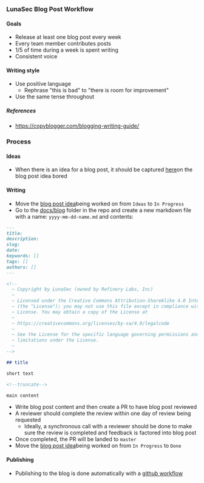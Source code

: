 
### LunaSec Blog Post Workflow

#### Goals
- Release at least one blog post every week
- Every team member contributes posts
- 1/5 of time during a week is spent writing
- Consistent voice 

#### Writing style
- Use positive language
	- Rephrase "this is bad" to "there is room for improvement"
- Use the same tense throughout

##### References
- https://copyblogger.com/blogging-writing-guide/

### Process
#### Ideas
- When there is an idea for a blog post, it should be captured [here](https://github.com/orgs/lunasec-io/projects/6/views/1)on the blog post idea bored

#### Writing
- Move the [blog post idea](https://github.com/orgs/lunasec-io/projects/6/views/1)being worked on from `Ideas` to `In Progress`
- Go to the [docs/blog](https://github.com/lunasec-io/lunasec/tree/master/docs/blog) folder in the repo and create a new markdown file with a name: `yyyy-mm-dd-name.md` and contents:

```markdown
---
title: 
description: 
slug: 
date: 
keywords: []
tags: []
authors: []
---

<!--
  ~ Copyright by LunaSec (owned by Refinery Labs, Inc)
  ~
  ~ Licensed under the Creative Commons Attribution-ShareAlike 4.0 International
  ~ (the "License"); you may not use this file except in compliance with the
  ~ License. You may obtain a copy of the License at
  ~
  ~ https://creativecommons.org/licenses/by-sa/4.0/legalcode
  ~
  ~ See the License for the specific language governing permissions and
  ~ limitations under the License.
  ~
-->

## title

short text

<!--truncate-->

main content
```
- Write blog post content and then create a PR to have blog post reviewed
- A reviewer should complete the review within one day of review being requested
	- Ideally, a synchronous call with a reviewer should be done to make sure the review is completed and feedback is factored into blog post
- Once completed, the PR will be landed to `master`
- Move the [blog post idea](https://github.com/orgs/lunasec-io/projects/6/views/1)being worked on from  `In Progress` to `Done`

#### Publishing
- Publishing to the blog is done automatically with a [github workflow](https://github.com/lunasec-io/lunasec/blob/master/.github/workflows/documentation-release.yaml)
